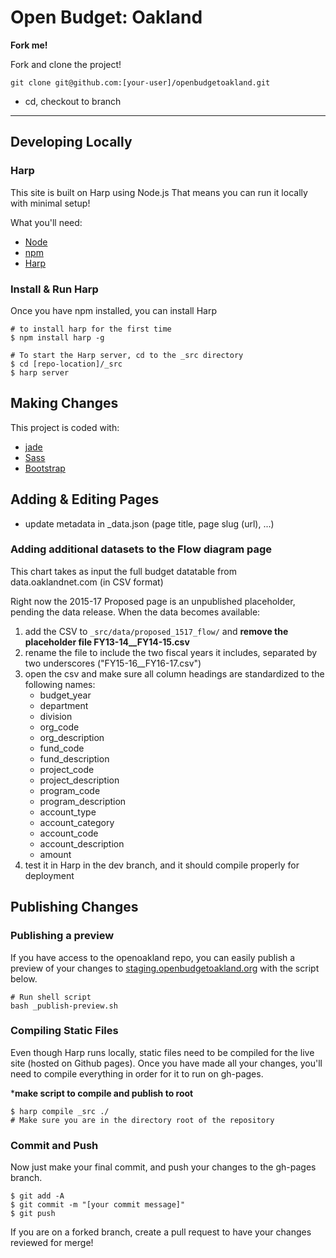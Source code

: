 # Open Budget: Oakland

__Fork me!__

Fork and clone the project!

```
git clone git@github.com:[your-user]/openbudgetoakland.git
```

- cd, checkout to branch

---
## Developing Locally

### Harp

This site is built on Harp using Node.js That means you can run it locally with minimal setup!

What you'll need:

-  [Node](http://nodejs.org/download/)
-  [npm](https://www.npmjs.org/)
-  [Harp](http://harpjs.com/)


### Install & Run Harp

Once you have npm installed, you can install Harp

```
# to install harp for the first time
$ npm install harp -g
```

```
# To start the Harp server, cd to the _src directory
$ cd [repo-location]/_src
$ harp server
```

## Making Changes

This project is coded with:

- [jade](http://jade-lang.com/)
- [Sass](http://sass-lang.com/)
- [Bootstrap](http://getbootstrap.com/)



## Adding & Editing Pages

- update metadata in _data.json (page title, page slug (url), ...)

### Adding additional datasets to the Flow diagram page

This chart takes as input the full budget datatable from data.oaklandnet.com
(in CSV format)

Right now the 2015-17 Proposed page is an unpublished placeholder, pending the data release. When the data becomes available: 

1. add the CSV to `_src/data/proposed_1517_flow/` and **remove the placeholder file FY13-14__FY14-15.csv**
1. rename the file to include the two fiscal years it includes, separated by two underscores ("FY15-16__FY16-17.csv")
1. open the csv and make sure all column headings are standardized to the following names:
    - budget_year
    - department
    - division
    - org_code
    - org_description
    - fund_code
    - fund_description
    - project_code
    - project_description
    - program_code
    - program_description
    - account_type
    - account_category
    - account_code
    - account_description
    - amount
1. test it in Harp in the dev branch, and it should compile properly for deployment

## Publishing Changes

### Publishing a preview
If you have access to the openoakland repo, you can easily publish a preview of your changes to [staging.openbudgetoakland.org](http://staging.openbudgetoakland.org) with the script below.

```
# Run shell script
bash _publish-preview.sh
```

### Compiling Static Files

Even though Harp runs locally, static files need to be compiled for the live site (hosted on Github pages).
Once you have made all your changes, you'll need to compile everything in order for it to run on gh-pages.

*__make script to compile and publish to root__

```
$ harp compile _src ./
# Make sure you are in the directory root of the repository
```


### Commit and Push
Now just make your final commit, and push your changes to the gh-pages branch.

```
$ git add -A
$ git commit -m "[your commit message]"
$ git push
```

If you are on a forked branch, create a pull request to have your changes reviewed for merge!
